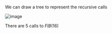 We can draw a tree to represent the recursive calls

![image](/images/comp2804/2014-fall-final/11/image.png)

There are 5 calls to $FIB(16)$
